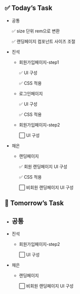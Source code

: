 ## ✅ Today’s Task

- 공통

  ✅ size 단위 rem으로 변환

  ✅ 랜딩페이지 컴포넌트 사이즈 조절

- 진석

  - 회원가입페이지-step1

    ✅ UI 구성

    ✅ CSS 적용

  - 로그인페이지

    ✅ UI 구성

    ✅ CSS 적용

  - 회원가입페이지-step2

    ⬜ UI 구성

- 채은

  - 랜딩페이지

    ✅ 회원 랜딩페이지 UI 구성

    ✅ CSS 적용

    ⬜ 비회원 랜딩페이지 UI 구성

## 🍅 Tomorrow’s Task

- ## 공통

- 진석

  - 회원가입페이지-step2

    ⬜ UI 구성

- 채은

  - 랜딩페이지

    ⬜ 비회원 랜딩페이지 UI 구성
